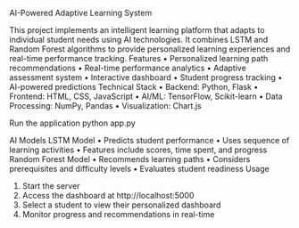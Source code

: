 AI-Powered Adaptive Learning System

This project implements an intelligent learning platform that adapts to individual student needs using AI technologies. It combines LSTM and Random Forest algorithms to provide personalized learning experiences and real-time performance tracking.
Features
•	Personalized learning path recommendations
•	Real-time performance analytics
•	Adaptive assessment system
•	Interactive dashboard
•	Student progress tracking
•	AI-powered predictions
Technical Stack
•	Backend: Python, Flask
•	Frontend: HTML, CSS, JavaScript
•	AI/ML: TensorFlow, Scikit-learn
•	Data Processing: NumPy, Pandas
•	Visualization: Chart.js

Run the application
  python app.py

AI Models
LSTM Model
•	Predicts student performance
•	Uses sequence of learning activities
•	Features include scores, time spent, and progress
Random Forest Model
•	Recommends learning paths
•	Considers prerequisites and difficulty levels
•	Evaluates student readiness
Usage
1.	Start the server
2.	Access the dashboard at http://localhost:5000
3.	Select a student to view their personalized dashboard
4.	Monitor progress and recommendations in real-time

